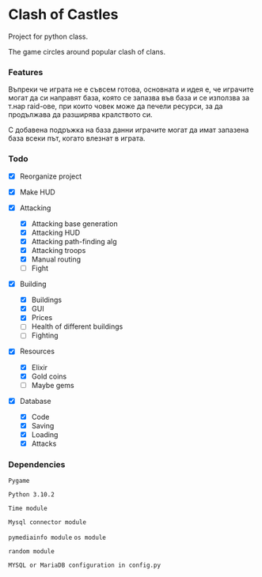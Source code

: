 # Clash of Castles

Project for python class.

The game circles around popular clash of clans.

### Features

Въпреки че играта не е съвсем готова, основната и идея
е, че играчите могат да си направят база, която се запазва във база
и се използва за т.нар raid-ове, при които човек може да печели 
ресурси, за да продължава да разширява кралството си.

С добавена подръжка на база данни играчите могат да имат запазена
база всеки път, когато влезнат в играта.

### Todo
- [X] Reorganize project

- [X] Make HUD

- [X] Attacking
    - [X] Attacking base generation 
    - [X] Attacking HUD
    - [X] Attacking path-finding alg
    - [X] Attacking troops
    - [X] Manual routing
    - [ ] Fight
    
- [X] Building
    - [X] Buildings
    - [X] GUI
    - [x] Prices
    - [ ] Health of different buildings
    - [ ] Fighting
    
- [x] Resources
    - [x] Elixir
    - [x] Gold coins  
    - [ ] Maybe gems

- [X] Database
    - [X] Code
    - [X] Saving
    - [X] Loading
    - [X] Attacks

### Dependencies

`Pygame`

`Python 3.10.2`

`Time module`

`Mysql connector module`

`pymediainfo module` `os module`

`random module`

`MYSQL or MariaDB configuration in config.py`

